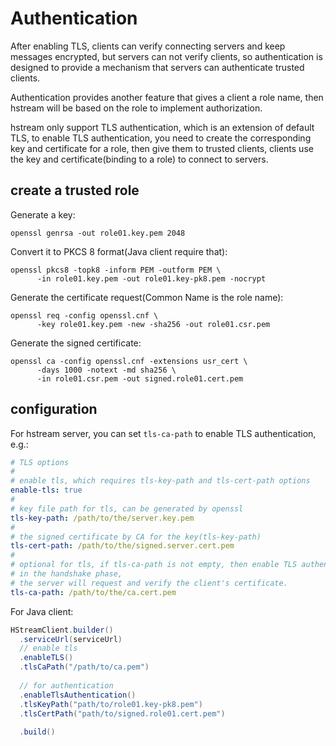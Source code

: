 # Authentication
After enabling TLS, clients can verify connecting servers and keep messages encrypted,
but servers can not verify clients,
so authentication is designed to provide a mechanism that servers can authenticate trusted clients.

Authentication provides another feature that gives a client a role name,
then hstream will be based on the role to implement authorization.

hstream only support TLS authentication, which is an extension of default TLS,
to enable TLS authentication,
you need to create the corresponding key and certificate for a role,
then give them to trusted clients,
clients use the key and certificate(binding to a role) to connect to servers.

## create a trusted role
Generate a key:
```shell
openssl genrsa -out role01.key.pem 2048
```

Convert it to PKCS 8 format(Java client require that):
```shell
openssl pkcs8 -topk8 -inform PEM -outform PEM \
      -in role01.key.pem -out role01.key-pk8.pem -nocrypt
```

Generate the certificate request(Common Name is the role name):
```shell
openssl req -config openssl.cnf \
      -key role01.key.pem -new -sha256 -out role01.csr.pem
```

Generate the signed certificate:
```shell
openssl ca -config openssl.cnf -extensions usr_cert \
      -days 1000 -notext -md sha256 \
      -in role01.csr.pem -out signed.role01.cert.pem
```

## configuration
For hstream server, you can set ``tls-ca-path`` to enable TLS authentication, e.g.:
```yaml
# TLS options
#
# enable tls, which requires tls-key-path and tls-cert-path options
enable-tls: true
#
# key file path for tls, can be generated by openssl
tls-key-path: /path/to/the/server.key.pem
#
# the signed certificate by CA for the key(tls-key-path)
tls-cert-path: /path/to/the/signed.server.cert.pem
#
# optional for tls, if tls-ca-path is not empty, then enable TLS authentication,
# in the handshake phase,
# the server will request and verify the client's certificate.
tls-ca-path: /path/to/the/ca.cert.pem
```

For Java client:
```java
HStreamClient.builder()
  .serviceUrl(serviceUrl)
  // enable tls
  .enableTLS()
  .tlsCaPath("/path/to/ca.pem")
  
  // for authentication
  .enableTlsAuthentication()
  .tlsKeyPath("path/to/role01.key-pk8.pem")
  .tlsCertPath("path/to/signed.role01.cert.pem")
  
  .build()
```
